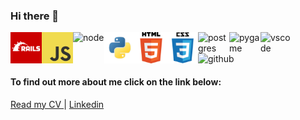 ### Hi there 👋

<img align="left" alt="rails" width="50px" src="https://raw.githubusercontent.com/github/explore/80688e429a7d4ef2fca1e82350fe8e3517d3494d/topics/rails/rails.png" />

<img align="left" alt="javascript" width="50px" src="https://raw.githubusercontent.com/github/explore/80688e429a7d4ef2fca1e82350fe8e3517d3494d/topics/javascript/javascript.png" />

<img align="left" alt="node" width="50px" src="https://cdn-icons-png.flaticon.com/512/919/919825.png" />

<img align="left" alt="python" width="50px" src="https://raw.githubusercontent.com/github/explore/80688e429a7d4ef2fca1e82350fe8e3517d3494d/topics/python/python.png" />


<img align="left" alt="html" width="50px" src="https://raw.githubusercontent.com/github/explore/80688e429a7d4ef2fca1e82350fe8e3517d3494d/topics/html/html.png" />

<img align="left" alt="css" width="50px" src="https://raw.githubusercontent.com/github/explore/80688e429a7d4ef2fca1e82350fe8e3517d3494d/topics/css/css.png" />

<img align="left" alt="postgres" width="50px" src="https://www.pngkey.com/png/detail/466-4667821_postgres-logo.png" />

<img align="left" alt="pygame" width="50px" src="https://miro.medium.com/max/640/0*nr8xfIriulC1eIkW.png" />

<img align="left" alt="vscode" width="50px" src="https://ih1.redbubble.net/image.1470587088.2816/st,small,845x845-pad,1000x1000,f8f8f8.jpg" />

<img alt="github" width="50px" src="https://github.githubassets.com/images/modules/logos_page/GitHub-Mark.png" />

<!--
**helloecho12345/helloecho12345** is a ✨ _special_ ✨ repository because its `README.md` (this file) appears on your GitHub profile.

Here are some ideas to get you started:

- 🔭 I’m currently working on ...
- 🌱 I’m currently learning ...
- 👯 I’m looking to collaborate on ...
- 🤔 I’m looking for help with ...
- 💬 Ask me about ...
- 📫 How to reach me: ...
- 😄 Pronouns: ...
- ⚡ Fun fact: ...

<img align="left" alt="phaser3" width="26px" src="https://raw.githubusercontent.com/github/explore/80688e429a7d4ef2fca1e82350fe8e3517d3494d/topics/phaser/phaser.png" />

<img align="left" alt="logicPro" width="26px" src="https://upload.wikimedia.org/wikipedia/en/e/e2/2015_Logic_Pro_Logo.png" />
-->

#### To find out more about me click on the link below:

<a href="https://github.com/helloecho12345/CV"> Read my CV </a>     |     <a href="www.linkedin.com/in/esther-cho12345"> Linkedin </a> 
